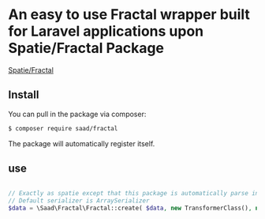 # An easy to use Fractal wrapper built for Laravel applications upon Spatie/Fractal Package

[Spatie/Fractal](https://github.com/spatie/laravel-fractal)

## Install

You can pull in the package via composer:
``` bash
$ composer require saad/fractal
```

The package will automatically register itself.

## use

```php

// Exactly as spatie except that this package is automatically parse includes or excludes from parameters first if defined, otherwise it will look for query string includes and excludes
// Default serializer is ArraySerializer
$data = \Saad\Fractal\Fractal::create( $data, new TransformerClass(), new ArraySerializer(), $include, $exclude );

```